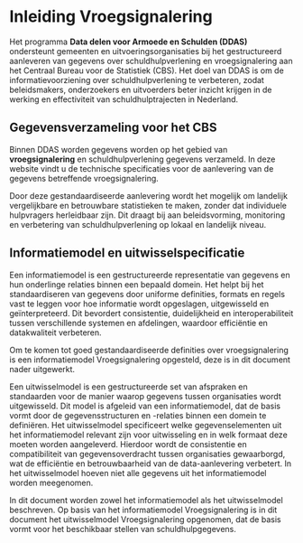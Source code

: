 # Inleiding Vroegsignalering

Het programma **Data delen voor Armoede en Schulden (DDAS)** ondersteunt gemeenten en uitvoeringsorganisaties bij het gestructureerd aanleveren van gegevens over schuldhulpverlening en vroegsignalering aan het Centraal Bureau voor de Statistiek (CBS). Het doel van DDAS is om de informatievoorziening over schuldhulpverlening te verbeteren, zodat beleidsmakers, onderzoekers en uitvoerders beter inzicht krijgen in de werking en effectiviteit van schuldhulptrajecten in Nederland.

## Gegevensverzameling voor het CBS

Binnen DDAS worden gegevens worden op het gebied van **vroegsignalering** en schuldhulpverlening gegevens verzameld. In deze website vindt u de technische specificaties voor de aanlevering van de gegevens betreffende vroegsignalering. 

Door deze gestandaardiseerde aanlevering wordt het mogelijk om landelijk vergelijkbare en betrouwbare statistieken te maken, zonder dat individuele hulpvragers herleidbaar zijn. Dit draagt bij aan beleidsvorming, monitoring en verbetering van schuldhulpverlening op lokaal en landelijk niveau.

## Informatiemodel en uitwisselspecificatie

Een informatiemodel is een gestructureerde representatie van gegevens en hun onderlinge relaties binnen een bepaald domein. Het helpt bij het standaardiseren van gegevens door uniforme definities, formats en regels vast te leggen voor hoe informatie wordt opgeslagen, uitgewisseld en geïnterpreteerd. Dit bevordert consistentie, duidelijkheid en interoperabiliteit tussen verschillende systemen en afdelingen, waardoor efficiëntie en datakwaliteit verbeteren.

Om te komen tot goed gestandaardiseerde definities over vroegsignalering is een informatiemodel Vroegsignalering opgesteld, deze is in dit document nader uitgewerkt.

Een uitwisselmodel is een gestructureerde set van afspraken en standaarden voor de manier waarop gegevens tussen organisaties wordt uitgewisseld. Dit model is afgeleid van een informatiemodel, dat de basis vormt door de gegevensstructuren en -relaties binnen een domein te definiëren. Het uitwisselmodel specificeert welke gegevenselementen uit het informatiemodel relevant zijn voor uitwisseling en in welk formaat deze moeten worden aangeleverd. Hierdoor wordt de consistentie en compatibiliteit van gegevensoverdracht tussen organisaties gewaarborgd, wat de efficiëntie en betrouwbaarheid van de data-aanlevering verbetert. In het uitwisselmodel hoeven niet alle gegevens uit het informatiemodel worden meegenomen.

In dit document worden zowel het informatiemodel als het uitwisselmodel beschreven. Op basis van het informatiemodel Vroegsignalering is in dit document het uitwisselmodel Vroegsignalering opgenomen, dat de basis vormt voor het beschikbaar stellen van schuldhulpgegevens.